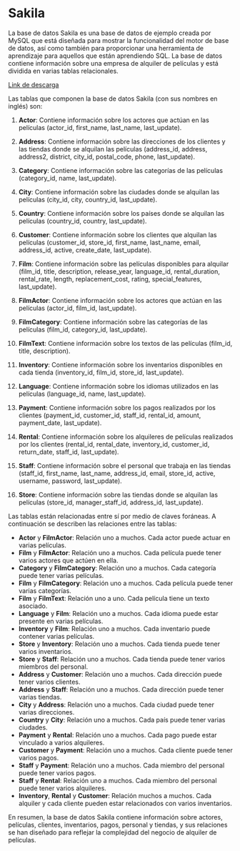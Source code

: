 # Sakila

La base de datos Sakila es una base de datos de ejemplo creada por MySQL que está diseñada para mostrar la funcionalidad del motor de base de datos, así como también para proporcionar una herramienta de aprendizaje para aquellos que están aprendiendo SQL. La base de datos contiene información sobre una empresa de alquiler de películas y está dividida en varias tablas relacionales.

[Link de descarga](https://dev.mysql.com/doc/index-other.html)

Las tablas que componen la base de datos Sakila (con sus nombres en inglés) son:

1. **Actor**: Contiene información sobre los actores que actúan en las películas (actor_id, first_name, last_name, last_update).

2. **Address**: Contiene información sobre las direcciones de los clientes y las tiendas donde se alquilan las películas (address_id, address, address2, district, city_id, postal_code, phone, last_update).

3. **Category**: Contiene información sobre las categorías de las películas (category_id, name, last_update).

4. **City**: Contiene información sobre las ciudades donde se alquilan las películas (city_id, city, country_id, last_update).

5. **Country**: Contiene información sobre los países donde se alquilan las películas (country_id, country, last_update).

6. **Customer**: Contiene información sobre los clientes que alquilan las películas (customer_id, store_id, first_name, last_name, email, address_id, active, create_date, last_update).

7. **Film**: Contiene información sobre las películas disponibles para alquilar (film_id, title, description, release_year, language_id, rental_duration, rental_rate, length, replacement_cost, rating, special_features, last_update).

8. **FilmActor**: Contiene información sobre los actores que actúan en las películas (actor_id, film_id, last_update).

9. **FilmCategory**: Contiene información sobre las categorías de las películas (film_id, category_id, last_update).

10. **FilmText**: Contiene información sobre los textos de las películas (film_id, title, description).

11. **Inventory**: Contiene información sobre los inventarios disponibles en cada tienda (inventory_id, film_id, store_id, last_update).

12. **Language**: Contiene información sobre los idiomas utilizados en las películas (language_id, name, last_update).

13. **Payment**: Contiene información sobre los pagos realizados por los clientes (payment_id, customer_id, staff_id, rental_id, amount, payment_date, last_update).

14. **Rental**: Contiene información sobre los alquileres de películas realizados por los clientes (rental_id, rental_date, inventory_id, customer_id, return_date, staff_id, last_update).

15. **Staff**: Contiene información sobre el personal que trabaja en las tiendas (staff_id, first_name, last_name, address_id, email, store_id, active, username, password, last_update).

16. **Store**: Contiene información sobre las tiendas donde se alquilan las películas (store_id, manager_staff_id, address_id, last_update).

Las tablas están relacionadas entre sí por medio de claves foráneas. A continuación se describen las relaciones entre las tablas:

- **Actor** y **FilmActor**: Relación uno a muchos. Cada actor puede actuar en varias películas.
- **Film** y **FilmActor**: Relación uno a muchos. Cada película puede tener varios actores que actúen en ella.
- **Category** y **FilmCategory**: Relación uno a muchos. Cada categoría puede tener varias películas.
- **Film** y **FilmCategory**: Relación uno a muchos. Cada película puede tener varias categorías.
- **Film** y **FilmText**: Relación uno a uno. Cada película tiene un texto asociado.
- **Language** y **Film**: Relación uno a muchos. Cada idioma puede estar presente en varias películas.
- **Inventory** y **Film**: Relación uno a muchos. Cada inventario puede contener varias películas.
- **Store** y **Inventory**: Relación uno a muchos. Cada tienda puede tener varios inventarios.
- **Store** y **Staff**: Relación uno a muchos. Cada tienda puede tener varios miembros del personal.
- **Address** y **Customer**: Relación uno a muchos. Cada dirección puede tener varios clientes.
- **Address** y **Staff**: Relación uno a muchos. Cada dirección puede tener varias tiendas.
- **City** y **Address**: Relación uno a muchos. Cada ciudad puede tener varias direcciones.
- **Country** y **City**: Relación uno a muchos. Cada país puede tener varias ciudades.
- **Payment** y **Rental**: Relación uno a muchos. Cada pago puede estar vinculado a varios alquileres.
- **Customer** y **Payment**: Relación uno a muchos. Cada cliente puede tener varios pagos.
- **Staff** y **Payment**: Relación uno a muchos. Cada miembro del personal puede tener varios pagos.
- **Staff** y **Rental**: Relación uno a muchos. Cada miembro del personal puede tener varios alquileres.
- **Inventory**, **Rental** y **Customer**: Relación muchos a muchos. Cada alquiler y cada cliente pueden estar relacionados con varios inventarios. 

En resumen, la base de datos Sakila contiene información sobre actores, películas, clientes, inventarios, pagos, personal y tiendas, y sus relaciones se han diseñado para reflejar la complejidad del negocio de alquiler de películas.
